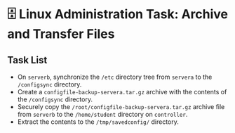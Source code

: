 # 🗄️ Linux Administration Task: Archive and Transfer Files

## Task List

- On `serverb`, synchronize the `/etc` directory tree from `servera` to the `/configsync` directory.  
- Create a `configfile-backup-servera.tar.gz` archive with the contents of the `/configsync` directory.  
- Securely copy the `/root/configfile-backup-servera.tar.gz` archive file from `serverb` to the `/home/student` directory on `controller`.  
- Extract the contents to the `/tmp/savedconfig/` directory.  
